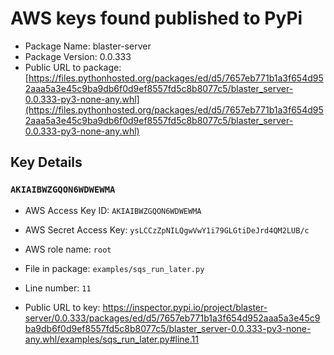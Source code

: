 # AWS keys found published to PyPi

* Package Name: blaster-server
* Package Version: 0.0.333
* Public URL to package: [https://files.pythonhosted.org/packages/ed/d5/7657eb771b1a3f654d952aaa5a3e45c9ba9db6f0d9ef8557fd5c8b8077c5/blaster_server-0.0.333-py3-none-any.whl](https://files.pythonhosted.org/packages/ed/d5/7657eb771b1a3f654d952aaa5a3e45c9ba9db6f0d9ef8557fd5c8b8077c5/blaster_server-0.0.333-py3-none-any.whl)

## Key Details

### `AKIAIBWZGQON6WDWEWMA`

* AWS Access Key ID: `AKIAIBWZGQON6WDWEWMA`
* AWS Secret Access Key: `ysLCCzZpNILQgwVwY1i79GLGtiDeJrd4QM2LUB/c` 
* AWS role name: `root`
* File in package: `examples/sqs_run_later.py`
* Line number: `11`

* Public URL to key: https://inspector.pypi.io/project/blaster-server/0.0.333/packages/ed/d5/7657eb771b1a3f654d952aaa5a3e45c9ba9db6f0d9ef8557fd5c8b8077c5/blaster_server-0.0.333-py3-none-any.whl/examples/sqs_run_later.py#line.11


